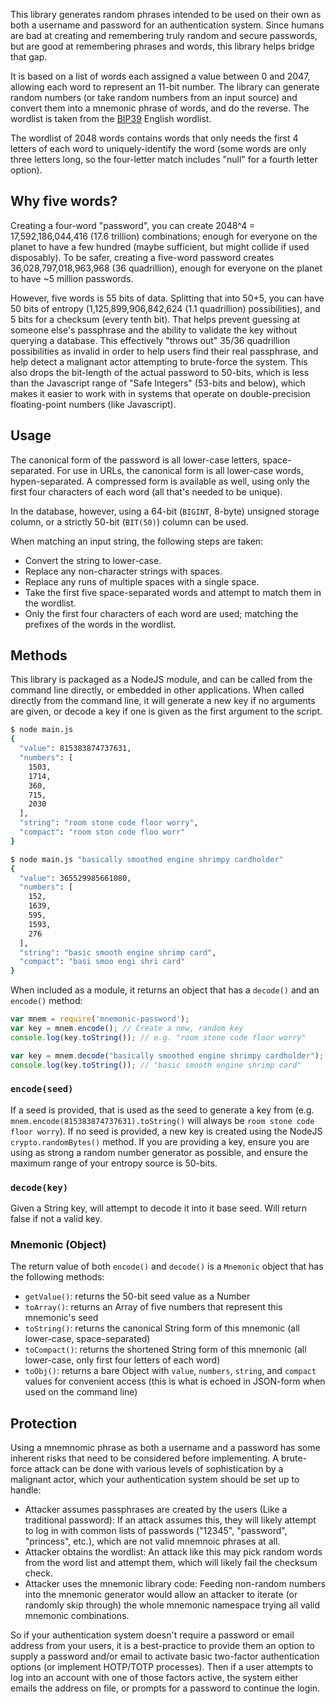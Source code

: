 This library generates random phrases intended to be used on their own as both a username and password for an authentication system. Since humans are bad at creating and remembering truly random and secure passwords, but are good at remembering phrases and words, this library helps bridge that gap.

It is based on a list of words each assigned a value between 0 and 2047, allowing each word to represent an 11-bit number. The library can generate random numbers (or take random numbers from an input source) and convert them into a mnemonic phrase of words, and do the reverse. The wordlist is taken from the [BIP39](https://github.com/bitcoin/bips/blob/master/bip-0039.mediawiki) English wordlist.

The wordlist of 2048 words contains words that only needs the first 4 letters of each word to uniquely-identify the word (some words are only three letters long, so the four-letter match includes "null" for a fourth letter option).

## Why five words?
Creating a four-word "password", you can create 2048^4 = 17,592,186,044,416 (17.6 trillion) combinations; enough for everyone on the planet to have a few hundred (maybe sufficient, but might collide if used disposably). To be safer, creating a five-word password creates 36,028,797,018,963,968 (36 quadrillion), enough for everyone on the planet to have ~5 million passwords.

However, five words is 55 bits of data. Splitting that into 50+5, you can have 50 bits of entropy (1,125,899,906,842,624 (1.1 quadrillion) possibilities), and 5 bits for a checksum (every tenth bit). That helps prevent guessing at someone else's passphrase and the ability to validate the key without querying a database. This effectively "throws out" 35/36 quadrillion possibilities as invalid in order to help users find their real passphrase, and help detect a malignant actor attempting to brute-force the system. This also drops the bit-length of the actual password to 50-bits, which is less than the Javascript range of "Safe Integers" (53-bits and below), which makes it easier to work with in systems that operate on double-precision floating-point numbers (like Javascript).

## Usage
The canonical form of the password is all lower-case letters, space-separated. For use in URLs, the canonical form is all lower-case words, hypen-separated. A compressed form is available as well, using only the first four characters of each word (all that's needed to be unique).

In the database, however, using a 64-bit (`BIGINT`, 8-byte) unsigned storage column, or a strictly 50-bit (`BIT(50)`) column can be used.

When matching an input string, the following steps are taken:

* Convert the string to lower-case.
* Replace any non-character strings with spaces.
* Replace any runs of multiple spaces with a single space.
* Take the first five space-separated words and attempt to match them in the wordlist.
* Only the first four characters of each word are used; matching the prefixes of the words in the wordlist.

## Methods
This library is packaged as a NodeJS module, and can be called from the command line directly, or embedded in other applications. When called directly from the command line, it will generate a new key if no arguments are given, or decode a key if one is given as the first argument to the script.

```sh
$ node main.js
{
  "value": 815383874737631,
  "numbers": [
    1503,
    1714,
    360,
    715,
    2030
  ],
  "string": "room stone code floor worry",
  "compact": "room ston code floo worr"
}

$ node main.js "basically smoothed engine shrimpy cardholder"
{
  "value": 365529985661080,
  "numbers": [
    152,
    1639,
    595,
    1593,
    276
  ],
  "string": "basic smooth engine shrimp card",
  "compact": "basi smoo engi shri card"
}
```

When included as a module, it returns an object that has a `decode()` and an `encode()` method:

```js
var mnem = require('mnemonic-password');
var key = mnem.encode(); // Create a new, random key
console.log(key.toString()); // e.g. "room stone code floor worry"

var key = mnem.decode("basically smoothed engine shrimpy cardholder");
console.log(key.toString()); // "basic smooth engine shrimp card"
```

### `encode(seed)`
If a seed is provided, that is used as the seed to generate a key from (e.g. `mnem.encode(815383874737631).toString()` will always be `room stone code floor worry`). If no seed is provided, a new key is created using the NodeJS `crypto.randomBytes()` method. If you are providing a key, ensure you are using as strong a random number generator as possible, and ensure the maximum range of your entropy source is 50-bits.

### `decode(key)`
Given a String key, will attempt to decode it into it base seed. Will return false if not a valid key.

### Mnemonic (Object)
The return value of both `encode()` and `decode()` is a `Mnemonic` object that has the following methods:

* `getValue()`: returns the 50-bit seed value as a Number
* `toArray()`: returns an Array of five numbers that represent this mnemonic's seed
* `toString()`: returns the canonical String form of this mnemonic (all lower-case, space-separated)
* `toCompact()`: returns the shortened String form of this mnemonic (all lower-case, only first four letters of each word)
* `toObj()`: returns a bare Object with `value`, `numbers`, `string`, and `compact` values for convenient access (this is what is echoed in JSON-form when used on the command line)

## Protection
Using a mnemnomic phrase as both a username and a password has some inherent risks that need to be considered before implementing. A brute-force attack can be done with various levels of sophistication by a malignant actor, which your authentication system should be set up to handle:

* Attacker assumes passphrases are created by the users (Like a traditional password): If an attack assumes this, they will likely attempt to log in with common lists of passwords ("12345", "password", "princess", etc.), which are not valid mnemnoic phrases at all.
* Attacker obtains the wordlist: An attack like this may pick random words from the word list and attempt them, which will likely fail the checksum check.
* Attacker uses the mnemonic library code: Feeding non-random numbers into the mnemonic generator would allow an attacker to iterate (or randomly skip through) the whole mnemonic namespace trying all valid mnemonic combinations.

So if your authentication system doesn't require a password or email address from your users, it is a best-practice to provide them an option to supply a password and/or email to activate basic two-factor authentication options (or implement HOTP/TOTP processes). Then if a user attempts to log into an account with one of those factors active, the system either emails the address on file, or prompts for a password to continue the login.
